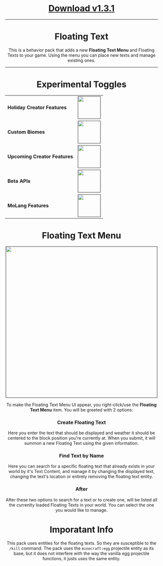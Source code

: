 <div align=center>

# [Download v1.3.1](https://www.mediafire.com/file/0pbxc471e4ktkf0/Floating_Texts_v1.3.1.mcpack/file#)

---

# Floating Text
  This is a behavior pack that adds a new **Floating Text Menu** and Floating Texts to your game. Using the menu you can place new texts and manage existing ones.

---

# Experimental Toggles
  | | |
  | :--- | :---: |
  | **Holiday Creator Features** | [<img src="https://user-images.githubusercontent.com/115075789/207722874-c9c3b1d5-8ee3-428f-95a9-564a5bd21361.png" width="75">]() |
  | **Custom Biomes** | [<img src="https://user-images.githubusercontent.com/115075789/207723014-b09cdef4-b687-42e0-a371-6632e93f5458.png" width="75">]() |
  | **Upcoming Creator Features** | [<img src="https://user-images.githubusercontent.com/115075789/207723014-b09cdef4-b687-42e0-a371-6632e93f5458.png" width="75">]() |
  | **Beta APIs** | [<img src="https://user-images.githubusercontent.com/115075789/207722874-c9c3b1d5-8ee3-428f-95a9-564a5bd21361.png" width="75">]() |
  | **MoLang Features** | [<img src="https://user-images.githubusercontent.com/115075789/207723014-b09cdef4-b687-42e0-a371-6632e93f5458.png" width="75">]() |

# Floating Text Menu
  [<img src="https://user-images.githubusercontent.com/115075789/228661708-0afcac7f-5276-4cb4-b4d4-81c4c9bad76f.png" width="500">]()

  To make the Floating Text Menu UI appear, you right-click/use the **Floating Text Menu** item. You will be greeted with 2 options:

### Create Floating Text
  Here you enter the text that should be displayed and weather it should be centered to the block position you're currently at. When you submit, it will summon a new Floating Text using the given information.

### Find Text by Name
  Here you can search for a specific floating text that already exists in your world by it's Text Content, and manage it by changing the displayed text, changing the text's location or entirely removing the floating text entity.

### After
  After these two options to search for a text or to create one, will be listed all the currenlty loaded Floating Texts in your world. You can select the one you would like to manage.

# Imporatant Info
  This pack uses entities for the floating texts. So they are susceptible to the ``/kill`` command. The pack uses the ``minecraft:egg`` projectile entity as its base, but it does not interfere with the way the vanilla egg projectile functions, it justs uses the same entity.

</div align>
